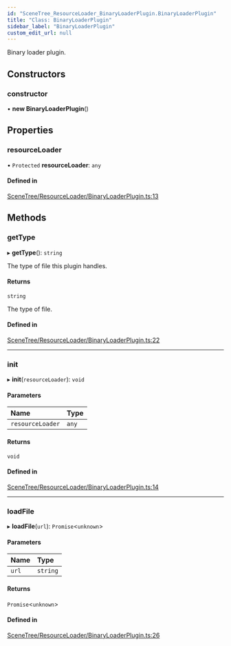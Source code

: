```yaml
---
id: "SceneTree_ResourceLoader_BinaryLoaderPlugin.BinaryLoaderPlugin"
title: "Class: BinaryLoaderPlugin"
sidebar_label: "BinaryLoaderPlugin"
custom_edit_url: null
---
```




Binary loader plugin.

## Constructors

### constructor

• **new BinaryLoaderPlugin**()

## Properties

### resourceLoader

• `Protected` **resourceLoader**: `any`

#### Defined in

[SceneTree/ResourceLoader/BinaryLoaderPlugin.ts:13](https://github.com/ZeaInc/zea-engine/blob/9a102c0d/src/SceneTree/ResourceLoader/BinaryLoaderPlugin.ts#L13)

## Methods

### getType

▸ **getType**(): `string`

The type of file this plugin handles.

#### Returns

`string`

The type of file.

#### Defined in

[SceneTree/ResourceLoader/BinaryLoaderPlugin.ts:22](https://github.com/ZeaInc/zea-engine/blob/9a102c0d/src/SceneTree/ResourceLoader/BinaryLoaderPlugin.ts#L22)

___

### init

▸ **init**(`resourceLoader`): `void`

#### Parameters

| Name | Type |
| :------ | :------ |
| `resourceLoader` | `any` |

#### Returns

`void`

#### Defined in

[SceneTree/ResourceLoader/BinaryLoaderPlugin.ts:14](https://github.com/ZeaInc/zea-engine/blob/9a102c0d/src/SceneTree/ResourceLoader/BinaryLoaderPlugin.ts#L14)

___

### loadFile

▸ **loadFile**(`url`): `Promise`<`unknown`\>

#### Parameters

| Name | Type |
| :------ | :------ |
| `url` | `string` |

#### Returns

`Promise`<`unknown`\>

#### Defined in

[SceneTree/ResourceLoader/BinaryLoaderPlugin.ts:26](https://github.com/ZeaInc/zea-engine/blob/9a102c0d/src/SceneTree/ResourceLoader/BinaryLoaderPlugin.ts#L26)

